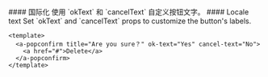 <cn>
#### 国际化
使用 `okText` 和 `cancelText` 自定义按钮文字。
</cn>

<us>
#### Locale text
Set `okText` and `cancelText` props to customize the button's labels.
</us>

```vue
<template>
  <a-popconfirm title="Are you sure？" ok-text="Yes" cancel-text="No">
    <a href="#">Delete</a>
  </a-popconfirm>
</template>
```
